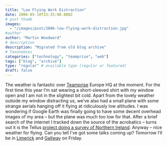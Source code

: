 ```yaml
---
title: "Low Flying Work Distraction"
date: 2006-05-10T15:35:00.000Z
# post thumb
images:
  - "/images/post/2006-low-flying-work-distraction.jpg"
#author
author: "Martin Woodward"
# description
description: "Migrated from old blog archive"
# Taxonomies
categories: ["technology", "teamprise", "web"]
tags: ["blog", "archive"]
type: "regular" # available type (regular or featured)
draft: false
---
```

The weather is fantastic over [Teamprise](http://www.teamprise.com/) Europe HQ at the moment.  For the first time this year I’m sat wearing a short-sleeved shirt with my window open and I am not in the slightest bit cold.  Apart from the lovely weather outside my window distracting us, we’ve also had a small plane with some strange aerials hanging off it flying at ridiculously low altitudes.  I was wondering if Google Earth was finally going to have some decent overhead images of my area – but the plane was much too low for that.  After a brief search of the internet I tracked down the source of the acrobatics – turns out it is the Tellus [project doing a survey of Northern Ireland](http://www.nics.gov.uk/press/eti/050708e-eti.htm).  Anyway – nice weather for flying.  Can you tell I’ve got some talks coming up?  Tomorrow I’ll be in [Limerick](http://www.developers.ie/event.aspx?s=48) and [Gallway](http://www.itag.ie/CalendarofEvents/tabid/83/ctl/View/mid/410/Event/186/Start/200605121900/End/200605122030/Default.aspx) on Friday.